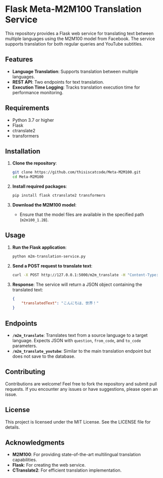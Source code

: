 # Flask Meta-M2M100 Translation Service

This repository provides a Flask web service for translating text between multiple languages using the M2M100 model from Facebook. The service supports translation for both regular queries and YouTube subtitles.

## Features

- **Language Translation**: Supports translation between multiple languages.
- **REST API**: Two endpoints for text translation.
- **Execution Time Logging**: Tracks translation execution time for performance monitoring.

## Requirements

- Python 3.7 or higher
- Flask
- ctranslate2
- transformers

## Installation

1. **Clone the repository**:
   ```bash
   git clone https://github.com/thisiscatcode/Meta-M2M100.git
   cd Meta-M2M100
   ```

2. **Install required packages**:
   ```bash
   pip install flask ctranslate2 transformers
   ```

3. **Download the M2M100 model**:
   - Ensure that the model files are available in the specified path (`m2m100_1.2B`).

## Usage

1. **Run the Flask application**:
   ```bash
   python m2m-translation-service.py
   ```

2. **Send a POST request to translate text**:
   ```bash
   curl -X POST http://127.0.0.1:5000/m2m_translate -H "Content-Type: application/json" -d '{"question": "Hello, world!", "from_code": "en", "to_code": "ja"}'
   ```

3. **Response**: The service will return a JSON object containing the translated text:
   ```json
   {
       "translatedText": "こんにちは、世界！"
   }
   ```

## Endpoints

- **`/m2m_translate`**: Translates text from a source language to a target language. Expects JSON with `question`, `from_code`, and `to_code` parameters.
- **`/m2m_translate_youtube`**: Similar to the main translation endpoint but does not save to the database.

## Contributing

Contributions are welcome! Feel free to fork the repository and submit pull requests. If you encounter any issues or have suggestions, please open an issue.

## License

This project is licensed under the MIT License. See the LICENSE file for details.

## Acknowledgments

- **M2M100**: For providing state-of-the-art multilingual translation capabilities.
- **Flask**: For creating the web service.
- **CTranslate2**: For efficient translation implementation.
